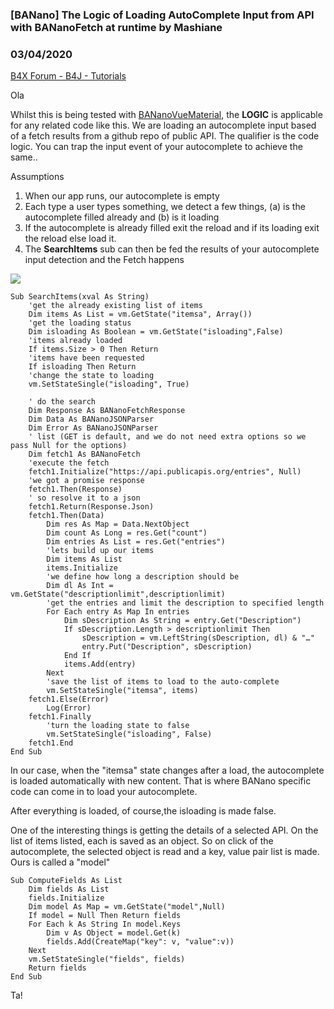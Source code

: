 ### [BANano] The Logic of Loading AutoComplete Input from API with BANanoFetch at runtime by Mashiane
### 03/04/2020
[B4X Forum - B4J - Tutorials](https://www.b4x.com/android/forum/threads/114582/)

Ola  
  
Whilst this is being tested with [BANanoVueMaterial](https://www.b4x.com/android/forum/threads/bananovuematerial-the-first-vuejs-ux-based-framework-for-banano.113789/), the **LOGIC** is applicable for any related code like this. We are loading an autocomplete input based of a fetch results from a github repo of public API. The qualifier is the code logic. You can trap the input event of your autocomplete to achieve the same..  
  
Assumptions  
  
1. When our app runs, our autocomplete is empty  
2. Each type a user types something, we detect a few things, (a) is the autocomplete filled already and (b) is it loading  
3. If the autocomplete is already filled exit the reload and if its loading exit the reload else load it.  
4. The **SearchItems** sub can then be fed the results of your autocomplete input detection and the Fetch happens  
  
  
![](https://www.b4x.com/android/forum/attachments/89519)  
  
  

```B4X
Sub SearchItems(xval As String)  
    'get the already existing list of items  
    Dim items As List = vm.GetState("itemsa", Array())  
    'get the loading status  
    Dim isloading As Boolean = vm.GetState("isloading",False)  
    'items already loaded  
    If items.Size > 0 Then Return  
    'items have been requested  
    If isloading Then Return  
    'change the state to loading  
    vm.SetStateSingle("isloading", True)  
      
    ' do the search  
    Dim Response As BANanoFetchResponse  
    Dim Data As BANanoJSONParser  
    Dim Error As BANanoJSONParser  
    ' list (GET is default, and we do not need extra options so we pass Null for the options)  
    Dim fetch1 As BANanoFetch  
    'execute the fetch  
    fetch1.Initialize("https://api.publicapis.org/entries", Null)  
    'we got a promise response  
    fetch1.Then(Response)  
    ' so resolve it to a json  
    fetch1.Return(Response.Json)  
    fetch1.Then(Data)  
        Dim res As Map = Data.NextObject  
        Dim count As Long = res.Get("count")  
        Dim entries As List = res.Get("entries")  
        'lets build up our items  
        Dim items As List  
        items.Initialize   
        'we define how long a description should be  
        Dim dl As Int = vm.GetState("descriptionlimit",descriptionlimit)  
        'get the entries and limit the description to specified length  
        For Each entry As Map In entries  
            Dim sDescription As String = entry.Get("Description")  
            If sDescription.Length > descriptionlimit Then  
                sDescription = vm.LeftString(sDescription, dl) & "…"  
                entry.Put("Description", sDescription)  
            End If  
            items.Add(entry)  
        Next  
        'save the list of items to load to the auto-complete  
        vm.SetStateSingle("itemsa", items)  
    fetch1.Else(Error)  
        Log(Error)  
    fetch1.Finally   
        'turn the loading state to false  
        vm.SetStateSingle("isloading", False)  
    fetch1.End  
End Sub
```

  
  
In our case, when the "itemsa" state changes after a load, the autocomplete is loaded automatically with new content. That is where BANano specific code can come in to load your autocomplete.  
  
After everything is loaded, of course,the isloading is made false.   
  
One of the interesting things is getting the details of a selected API. On the list of items listed, each is saved as an object. So on click of the autocomplete, the selected object is read and a key, value pair list is made. Ours is called a "model"  
  

```B4X
Sub ComputeFields As List  
    Dim fields As List  
    fields.Initialize  
    Dim model As Map = vm.GetState("model",Null)  
    If model = Null Then Return fields  
    For Each k As String In model.Keys  
        Dim v As Object = model.Get(k)  
        fields.Add(CreateMap("key": v, "value":v))  
    Next  
    vm.SetStateSingle("fields", fields)  
    Return fields  
End Sub
```

  
  
Ta!